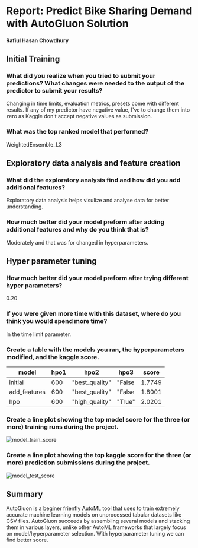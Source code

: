 # Report: Predict Bike Sharing Demand with AutoGluon Solution
#### Rafiul Hasan Chowdhury

## Initial Training
### What did you realize when you tried to submit your predictions? What changes were needed to the output of the predictor to submit your results?
Changing in time limits, evaluation metrics, presets come with different results. If any of my predictor have negative value, I've to change them into zero as Kaggle don't accept negative values as submission.

### What was the top ranked model that performed?
WeightedEnsemble_L3

## Exploratory data analysis and feature creation
### What did the exploratory analysis find and how did you add additional features?
Exploratory data analysis helps visulize and analyse data for better understanding.

### How much better did your model preform after adding additional features and why do you think that is?
Moderately and that was for changed in hyperparameters.

## Hyper parameter tuning
### How much better did your model preform after trying different hyper parameters?
0.20

### If you were given more time with this dataset, where do you think you would spend more time?
In the time limit parameter.

### Create a table with the models you ran, the hyperparameters modified, and the kaggle score.
|model|hpo1|hpo2|hpo3|score|
|--|--|--|--|--|
|initial|600|"best_quality"|"False|1.7749|
|add_features|600|"best_quality"|"False|1.8001|
|hpo|600|"high_quality"|"True"|2.0201|

### Create a line plot showing the top model score for the three (or more) training runs during the project.



![model_train_score](https://user-images.githubusercontent.com/68476971/191440355-f35df6a7-abce-4474-aa15-fe6651acda11.png)

### Create a line plot showing the top kaggle score for the three (or more) prediction submissions during the project.


![model_test_score](https://user-images.githubusercontent.com/68476971/191440524-1c580a60-82df-416f-a99b-e80908134e58.png)

## Summary

AutoGluon is a beginer frienfly AutoML tool that uses  to train extremely accurate machine learning models on unprocessed tabular datasets like CSV files. AutoGluon succeeds by assembling several models and stacking them in various layers, unlike other AutoML frameworks that largely focus on model/hyperparameter selection. With hyperparameter tuning we can find better score.